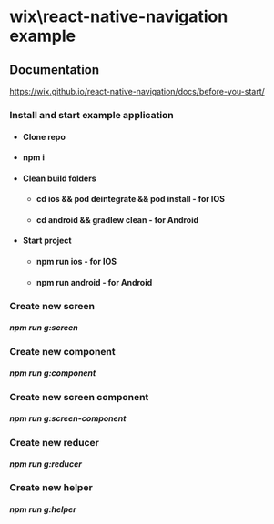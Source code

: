 # wix\react-native-navigation example

## Documentation

https://wix.github.io/react-native-navigation/docs/before-you-start/

### Install and start example application

- #### Clone repo
- #### npm i
- #### Clean build folders
  - #### cd ios && pod deintegrate && pod install - for IOS
  - #### cd android && gradlew clean - for Android
- #### Start project 
    - #### npm run ios - for IOS
    - #### npm run android - for Android

### Create new screen
##### npm run g:screen

### Create new component
##### npm run g:component

### Create new screen component
##### npm run g:screen-component

### Create new reducer
##### npm run g:reducer

### Create new helper
##### npm run g:helper

<!-- # IOS

1 remove row from Podfile
- pod 'ReactNativeNavigation', :podspec => '../node_modules/react-native-navigation/ReactNativeNavigation.podspec'

2 change AppDelegate.h AppDelegate.m

# Android

1 Update android/build.gradle
2 Update MainActivity.java
3 Update MainApplication.java -->
